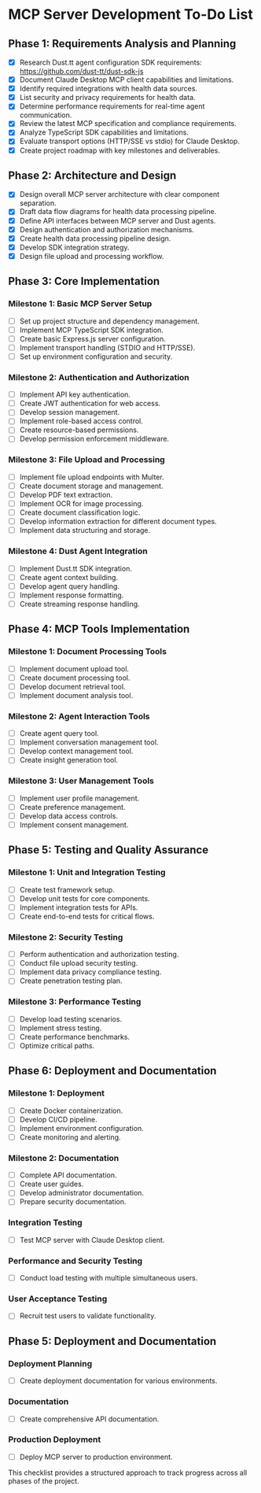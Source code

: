 # MCP Server Development To-Do List

## Phase 1: Requirements Analysis and Planning
- [x] Research Dust.tt agent configuration SDK requirements: https://github.com/dust-tt/dust-sdk-js
- [x] Document Claude Desktop MCP client capabilities and limitations.
- [x] Identify required integrations with health data sources.
- [x] List security and privacy requirements for health data.
- [x] Determine performance requirements for real-time agent communication.
- [x] Review the latest MCP specification and compliance requirements.
- [x] Analyze TypeScript SDK capabilities and limitations.
- [x] Evaluate transport options (HTTP/SSE vs stdio) for Claude Desktop.
- [x] Create project roadmap with key milestones and deliverables.

## Phase 2: Architecture and Design
- [x] Design overall MCP server architecture with clear component separation.
- [x] Draft data flow diagrams for health data processing pipeline.
- [x] Define API interfaces between MCP server and Dust agents.
- [x] Design authentication and authorization mechanisms.
- [x] Create health data processing pipeline design.
- [x] Develop SDK integration strategy.
- [x] Design file upload and processing workflow.

## Phase 3: Core Implementation
### Milestone 1: Basic MCP Server Setup
- [ ] Set up project structure and dependency management.
- [ ] Implement MCP TypeScript SDK integration.
- [ ] Create basic Express.js server configuration.
- [ ] Implement transport handling (STDIO and HTTP/SSE).
- [ ] Set up environment configuration and security.

### Milestone 2: Authentication and Authorization
- [ ] Implement API key authentication.
- [ ] Create JWT authentication for web access.
- [ ] Develop session management.
- [ ] Implement role-based access control.
- [ ] Create resource-based permissions.
- [ ] Develop permission enforcement middleware.

### Milestone 3: File Upload and Processing
- [ ] Implement file upload endpoints with Multer.
- [ ] Create document storage and management.
- [ ] Develop PDF text extraction.
- [ ] Implement OCR for image processing.
- [ ] Create document classification logic.
- [ ] Develop information extraction for different document types.
- [ ] Implement data structuring and storage.

### Milestone 4: Dust Agent Integration
- [ ] Implement Dust.tt SDK integration.
- [ ] Create agent context building.
- [ ] Develop agent query handling.
- [ ] Implement response formatting.
- [ ] Create streaming response handling.

## Phase 4: MCP Tools Implementation
### Milestone 1: Document Processing Tools
- [ ] Implement document upload tool.
- [ ] Create document processing tool.
- [ ] Develop document retrieval tool.
- [ ] Implement document analysis tool.

### Milestone 2: Agent Interaction Tools
- [ ] Create agent query tool.
- [ ] Implement conversation management tool.
- [ ] Develop context management tool.
- [ ] Create insight generation tool.

### Milestone 3: User Management Tools
- [ ] Implement user profile management.
- [ ] Create preference management.
- [ ] Develop data access controls.
- [ ] Implement consent management.

## Phase 5: Testing and Quality Assurance
### Milestone 1: Unit and Integration Testing
- [ ] Create test framework setup.
- [ ] Develop unit tests for core components.
- [ ] Implement integration tests for APIs.
- [ ] Create end-to-end tests for critical flows.

### Milestone 2: Security Testing
- [ ] Perform authentication and authorization testing.
- [ ] Conduct file upload security testing.
- [ ] Implement data privacy compliance testing.
- [ ] Create penetration testing plan.

### Milestone 3: Performance Testing
- [ ] Develop load testing scenarios.
- [ ] Implement stress testing.
- [ ] Create performance benchmarks.
- [ ] Optimize critical paths.

## Phase 6: Deployment and Documentation
### Milestone 1: Deployment
- [ ] Create Docker containerization.
- [ ] Develop CI/CD pipeline.
- [ ] Implement environment configuration.
- [ ] Create monitoring and alerting.

### Milestone 2: Documentation
- [ ] Complete API documentation.
- [ ] Create user guides.
- [ ] Develop administrator documentation.
- [ ] Prepare security documentation.

### Integration Testing
- [ ] Test MCP server with Claude Desktop client.

### Performance and Security Testing
- [ ] Conduct load testing with multiple simultaneous users.

### User Acceptance Testing
- [ ] Recruit test users to validate functionality.

## Phase 5: Deployment and Documentation
### Deployment Planning
- [ ] Create deployment documentation for various environments.

### Documentation
- [ ] Create comprehensive API documentation.

### Production Deployment
- [ ] Deploy MCP server to production environment. 

This checklist provides a structured approach to track progress across all phases of the project.